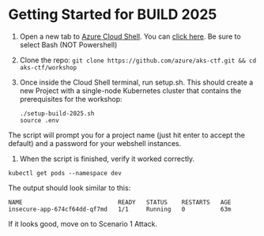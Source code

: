 # Getting Started for BUILD 2025


1.  Open a new tab to [Azure Cloud Shell](https://learn.microsoft.com/en-us/azure/cloud-shell/get-started/classic?tabs=azurecli).  You can [click here](https://shell.azure.com/).  Be sure to select Bash (NOT Powershell)

1. Clone the repo: `git clone https://github.com/azure/aks-ctf.git && cd aks-ctf/workshop`

1. Once inside the Cloud Shell terminal, run setup.sh. This should create a new Project with a single-node Kubernetes cluster that contains the prerequisites for the workshop:
    ```console
    ./setup-build-2025.sh
    source .env
    ```

The script will prompt you for a project name (just hit enter to accept the default) and a password for your webshell instances.

1. When the script is finished, verify it worked correctly.

```console
kubectl get pods --namespace dev
```

The output should look similar to this:
```
NAME                           READY   STATUS    RESTARTS   AGE
insecure-app-674cf64dd-qf7md   1/1     Running   0          63m
```

If it looks good, move on to Scenario 1 Attack.
